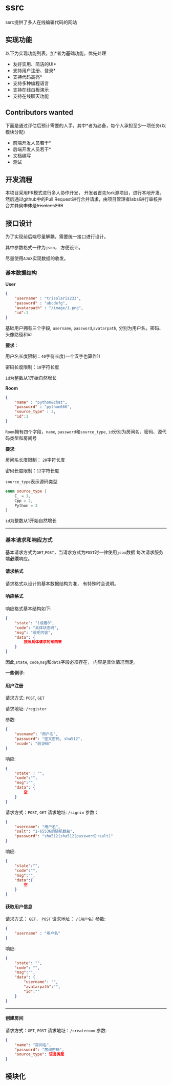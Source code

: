 #  ssrc
ssrc提供了多人在线编辑代码的网站

## 实现功能
以下为实现功能列表，加*者为基础功能，优先处理

-  友好实用、简洁的UI*
- 支持用户注册、登录*
-  支持代码高亮*
- 支持多种编程语言
- 支持在线白板演示
-  支持在线聊天功能

## Contributors wanted
下面是通过评估后预计需要的人手，其中*者为必备，每个人承担至少一项任务(以模块分配)

- 前端开发人员若干*
- 后端开发人员若干*
- 文档编写
- 测试

## 开发流程
本项目采用PR模式进行多人协作开发， 开发者首先fork源项目，进行本地开发， 然后通过github中的Pull Request进行合并请求，由项目管理者labsl进行审核并合并~~其实本体是trisolaris233~~

## 接口设计

为了实现前后端尽量解耦，需要统一接口进行设计。

其中参数格式一律为`json`， 方便设计。

尽量使用`AJAX`实现数据的收发。

### 基本数据结构

**User**
```json
{
	"username" : "trisolaris233",
	"password" : "abcdefg",
	"avatarpath" : "/image/1.png",
	"id":1
}
```
基础用户拥有三个字段, `username`, `password`,`avatarpath`, 分别为用户名，密码、头像路径和id

**要求**：

用户名长度限制：`40`字符长度(一个汉字也算作1)

密码长度限制：`18`字符长度

`id`为整数从1开始自然增长

**Room**

```json
{
	"name" : "python&chat",
	"password" : "python666",
	"source_type" : 3,
	"id":1
}
```

`Room`拥有四个字段，`name`, `password`和`source_type`, `id`分别为房间名、密码、源代码类型和房间号

**要求**:

房间名长度限制： `20`字符长度

密码长度限制：`12`字符长度

`source_type`表示源码类型

```C++
enum source_type {
	C_ = 1,
	Cpp = 2,
	Python = 3
}
```
`id`为整数从1开始自然增长

----------------

### 基本请求和响应方式
基本请求方式为`GET`,`POST`，当请求方式为`POST`时一律使用`json`数据
每次请求服务端**必须**响应。

#### 请求格式
请求格式以设计的基本数据结构为准， 有特殊时会说明。
#### 响应格式
响应格式基本结构如下:
```json
{
	"state": "1或者0",
	"code": "具体状态码",
	"msg": "说明内容",
	"data": {
		按照具体请求的东西来
	}
}
```
因此,`state`, `code`,`msg`和`data`字段必须存在， 内容是具体情况而定。

**一些例子**:

#### 用户注册

请求方式:  `POST`, `GET`

请求地址: `/register`

参数:

```json
{
	"usename": "用户名",
	"password": "密文密码, sha512",
	"vcode": "验证码"
}
```

响应:

```json
{
	"state" : "",
	"code":"",
	"msg":"",
	"data": {
		空
	}
}
```


请求方式：`POST`, `GET`
请求地址: `/signin`
参数：
```json
{
 	"username": "用户名",
 	"salt": "1-65536的随机数盐",
 	"password": "sha512(sha512(password)+salt)"
}
```

响应:
```json
{
	"state":"",
	"code":"",
	"msg":"",
	"data":{
		空
	}
}
```


#### 获取用户信息
请求方式： `GET`， `POST`
请求地址： 	`/(用户名)`
参数:
```json
{
	"username" : "用户名"
}
```

响应:
```json
{
	"state": "",
	"code": "",
	"msg":"",
	"data": {
		"username": "",
		"avatarpath":"",
		"id":""
	}
}
``` 

-----

#### 创建房间
请求方式：`GET`, `POST`
请求地址：`/createroom`
参数:
```json
{
	"name": "房间名",
	"password": "房间密码",
	"source_type": 语言类型
}
```

## 模块化
